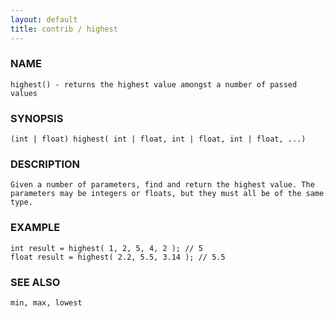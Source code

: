 ```yaml
---
layout: default
title: contrib / highest
---
```


### NAME

    highest() - returns the highest value amongst a number of passed values

### SYNOPSIS

    (int | float) highest( int | float, int | float, int | float, ...)

### DESCRIPTION

    Given a number of parameters, find and return the highest value. The parameters may be integers or floats, but they must all be of the same type.

### EXAMPLE

    int result = highest( 1, 2, 5, 4, 2 ); // 5
    float result = highest( 2.2, 5.5, 3.14 ); // 5.5

### SEE ALSO

    min, max, lowest
